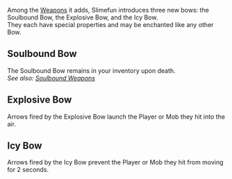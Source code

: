 Among the [Weapons](https://github.com/Slimefun/Slimefun4/wiki/Weapons) it adds, Slimefun introduces three new bows: the Soulbound Bow, the Explosive Bow, and the Icy Bow.<br>
They each have special properties and may be enchanted like any other Bow.

## Soulbound Bow
The Soulbound Bow remains in your inventory upon death.<br>
*See also: [Soulbound Weapons](https://github.com/Slimefun/Slimefun4/wiki/Soulbound-Weapons)*

## Explosive Bow
Arrows fired by the Explosive Bow launch the Player or Mob they hit into the air.

## Icy Bow
Arrows fired by the Icy Bow prevent the Player or Mob they hit from moving for 2 seconds.
